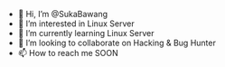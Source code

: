 - 👋 Hi, I’m @SukaBawang
- 👀 I’m interested in Linux Server 
- 🌱 I’m currently learning Linux Server
- 💞️ I’m looking to collaborate on Hacking & Bug Hunter
- 📫 How to reach me SOON

<!---
SukaBawang/SukaBawang is a ✨ special ✨ repository because its `README.md` (this file) appears on your GitHub profile.
You can click the Preview link to take a look at your changes.
--->
